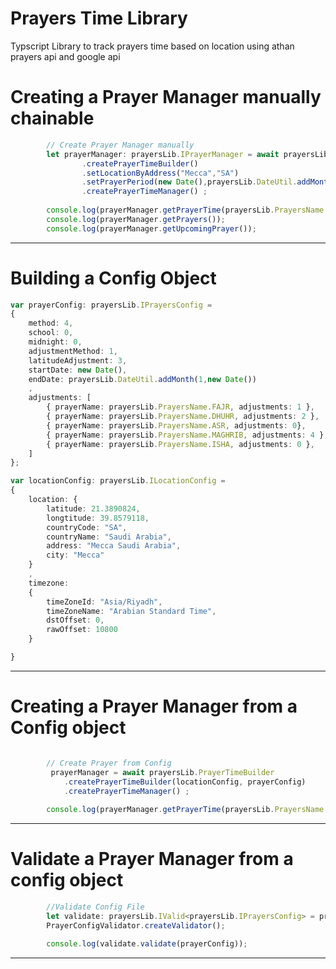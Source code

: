 ﻿# Prayers Time Library
Typscript Library to track prayers time based on location using athan prayers api and google api




# Creating a Prayer Manager manually chainable

```typescript
        // Create Prayer Manager manually
        let prayerManager: prayersLib.IPrayerManager = await prayersLib.PrayerTimeBuilder
                .createPrayerTimeBuilder()
                .setLocationByAddress("Mecca","SA")
                .setPrayerPeriod(new Date(),prayersLib.DateUtil.addMonth(1,new Date()))
                .createPrayerTimeManager() ;
        
        console.log(prayerManager.getPrayerTime(prayersLib.PrayersName.FAJR));
        console.log(prayerManager.getPrayers());
        console.log(prayerManager.getUpcomingPrayer());

 ```       
---

# Building a Config Object

```typescript
var prayerConfig: prayersLib.IPrayersConfig = 
{
    method: 4,
    school: 0,
    midnight: 0,
    adjustmentMethod: 1,
    latitudeAdjustment: 3,
    startDate: new Date(),
    endDate: prayersLib.DateUtil.addMonth(1,new Date())
    ,
    adjustments: [
        { prayerName: prayersLib.PrayersName.FAJR, adjustments: 1 },
        { prayerName: prayersLib.PrayersName.DHUHR, adjustments: 2 },
        { prayerName: prayersLib.PrayersName.ASR, adjustments: 0},
        { prayerName: prayersLib.PrayersName.MAGHRIB, adjustments: 4 },
        { prayerName: prayersLib.PrayersName.ISHA, adjustments: 0 },
    ]
};

var locationConfig: prayersLib.ILocationConfig =
{
    location: {
        latitude: 21.3890824,
        longtitude: 39.8579118,
        countryCode: "SA",
        countryName: "Saudi Arabia",
        address: "Mecca Saudi Arabia",
        city: "Mecca"
    }
    ,
    timezone:
    {
        timeZoneId: "Asia/Riyadh",
        timeZoneName: "Arabian Standard Time",
        dstOffset: 0,
        rawOffset: 10800
    }

}
```
---
# Creating a Prayer Manager from a Config object

```typescript

        // Create Prayer from Config 
         prayerManager = await prayersLib.PrayerTimeBuilder
            .createPrayerTimeBuilder(locationConfig, prayerConfig)
            .createPrayerTimeManager() ;
        
        console.log(prayerManager.getPrayerTime(prayersLib.PrayersName.FAJR, new Date()));   
```
---


# Validate a Prayer Manager from a config object

```typescript
        //Validate Config File
        let validate: prayersLib.IValid<prayersLib.IPrayersConfig> = prayersLib.
        PrayerConfigValidator.createValidator();

        console.log(validate.validate(prayerConfig));

```
---
